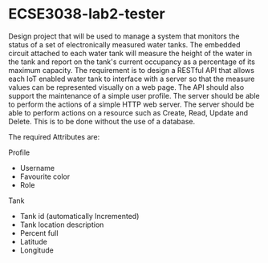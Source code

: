 # ECSE3038-lab2-tester

Design project that will be used to manage a system that monitors the status of a set of electronically measured water tanks. The embedded circuit attached to each water tank will measure the height of the water in the tank and report on the tank's current occupancy as a percentage of its maximum capacity.
The requirement is to design a RESTful API that allows each IoT enabled water tank to interface with a server so that the measure values can be represented visually on a web page.
The API should also support the maintenance of a simple user profile. The server should be able to perform the actions of a simple HTTP web server. The server should be able to perform actions on a resource such as Create, Read, Update and Delete. This is to be done without the use of a database.

The required Attributes are:

Profile

- Username
- Favourite color
- Role

Tank

- Tank id (automatically Incremented)
- Tank location description
- Percent full
- Latitude
- Longitude

